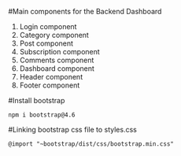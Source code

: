 #Main components for the Backend Dashboard

1. Login component
2. Category component
3. Post component
4. Subscription component
5. Comments component
6. Dashboard component
7. Header component
8. Footer component

#Install bootstrap

`npm i bootstrap@4.6`

#Linking bootstrap css file to styles.css

`@import "~bootstrap/dist/css/bootstrap.min.css"`


